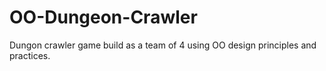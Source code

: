 # OO-Dungeon-Crawler
Dungon crawler game build as a team of 4 using OO design principles and practices.
